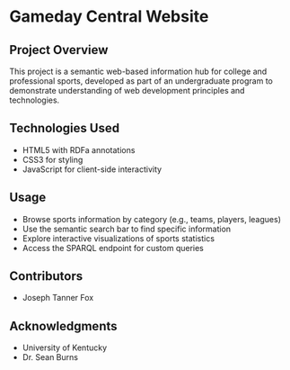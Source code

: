 # Gameday Central Website

## Project Overview

This project is a semantic web-based information hub for college and professional sports, developed as part of an undergraduate program to demonstrate understanding of web development principles and technologies.

## Technologies Used

- HTML5 with RDFa annotations
- CSS3 for styling
- JavaScript for client-side interactivity

## Usage

- Browse sports information by category (e.g., teams, players, leagues)
- Use the semantic search bar to find specific information
- Explore interactive visualizations of sports statistics
- Access the SPARQL endpoint for custom queries

## Contributors

- Joseph Tanner Fox

## Acknowledgments

- University of Kentucky
- Dr. Sean Burns
